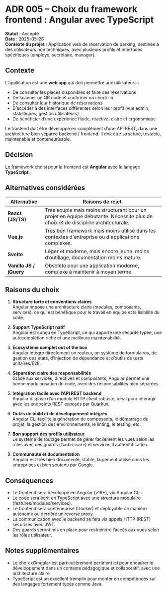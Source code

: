 # ADR 005 – Choix du framework frontend : Angular avec TypeScript

**Statut** : Accepté  
**Date** : 2025-05-26  
**Contexte du projet** : Application web de réservation de parking, destinée à des utilisateurs non techniques, avec plusieurs profils et interfaces spécifiques (employé, secrétaire, manager).

## Contexte

L’application est une **web app** qui doit permettre aux utilisateurs :

- De consulter les places disponibles et faire des réservations
- De scanner un QR code et confirmer un check-in
- De consulter leur historique de réservations
- D’accéder à des interfaces différentes selon leur profil (vue admin, statistiques, gestion utilisateurs)
- De bénéficier d’une expérience fluide, réactive, claire et ergonomique

Le frontend doit être développé en complément d’une API REST, dans une architecture bien séparée backend / frontend. Il doit être structuré, testable, maintenable et conteneurisable.

## Décision

Le framework choisi pour le frontend est **Angular** avec le langage **TypeScript**.

## Alternatives considérées

| Alternative           | Raisons de rejet |
|------------------------|------------------|
| **React (JS/TS)**      | Très souple mais moins structurant pour un projet en équipe débutante. Nécessite plus de choix et de discipline architecturale. |
| **Vue.js**             | Très bon framework mais moins utilisé dans les contextes d'entreprise ou d'applications complexes. |
| **Svelte**             | Léger et moderne, mais encore jeune, moins d’outillage, documentation moins mature. |
| **Vanilla JS / jQuery** | Obsolète pour une application moderne, complexe à maintenir à moyen terme. |

## Raisons du choix

1. **Structure forte et conventions claires**  
   Angular impose une architecture claire (modules, composants, services), ce qui est bénéfique pour le travail en équipe et la lisibilité du code.

2. **Support TypeScript natif**  
   Angular est conçu en TypeScript, ce qui apporte une sécurité typée, une autocomplétion riche et une meilleure maintenabilité.

3. **Écosystème complet out of the box**  
   Angular intègre directement un routeur, un système de formulaires, de gestion des états, d’injection de dépendance et d’outils de tests unitaires/E2E.

4. **Séparation claire des responsabilités**  
   Grâce aux services, directives et composants, Angular permet une bonne modularisation du code, avec des responsabilités bien séparées.

5. **Intégration facile avec l’API REST backend**  
   Angular dispose d’un module HTTP client robuste, idéal pour interagir avec les endpoints REST exposés par Quarkus.

6. **Outils de build et de développement intégrés**  
   Angular CLI facilite la génération de composants, le démarrage du projet, la gestion des environnements, le linting, le testing, etc.

7. **Bon support des profils utilisateur**  
   Le système de routage permet de gérer facilement les vues selon les rôles avec des guards (`CanActivate`) et services d’authentification.

8. **Communauté et documentation**  
   Angular est très bien documenté, stable, largement utilisé dans les entreprises et bien soutenu par Google.

## Conséquences

- Le frontend sera développé en Angular (v16+), via Angular CLI.
- Le code sera écrit en TypeScript avec une structure modulaire (features/modules/services).
- Le frontend sera conteneurisé (Docker) et déployable de manière autonome ou derrière un reverse proxy.
- La communication avec le backend se fera via appels HTTP (REST) sécurisés avec JWT.
- Des guards seront mis en place pour restreindre l’accès aux vues selon les rôles utilisateur.

## Notes supplémentaires

- Le choix d’Angular est particulièrement pertinent ici pour encadrer le développement dans un contexte pédagogique et collaboratif, avec une architecture claire.
- TypeScript est un excellent tremplin pour monter en compétences sur des langages fortement typés comme Java.
